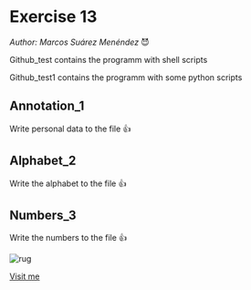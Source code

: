 # Exercise 13

*Author: Marcos Suárez Menéndez* :smiling_imp:

Github_test contains the programm with shell scripts

Github_test1 contains the programm with some python scripts

## Annotation_1
Write personal data to the file :thumbsup:

## Alphabet_2
Write the alphabet to the file :thumbsup:

## Numbers_3
Write the numbers to the file :thumbsup:


![rug](https://www.rug.nl/_definition/shared/images/logo--en.png)

[Visit me](https://github.com/Marcos-SM)
